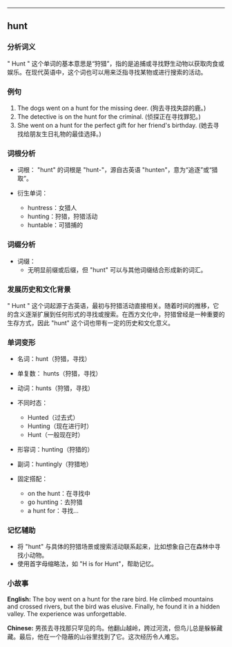 
---------------
## hunt
### 分析词义
" Hunt " 这个单词的基本意思是“狩猎”，指的是追捕或寻找野生动物以获取肉食或娱乐。在现代英语中，这个词也可以用来泛指寻找某物或进行搜索的活动。

### 例句
1. The dogs went on a hunt for the missing deer. (狗去寻找失踪的鹿。)
2. The detective is on the hunt for the criminal. (侦探正在寻找罪犯。)
3. She went on a hunt for the perfect gift for her friend's birthday. (她去寻找给朋友生日礼物的最佳选择。)

### 词根分析
- 词根： "hunt" 的词根是 "hunt-"，源自古英语 "hunten"，意为“追逐”或“猎取”。

- 衍生单词：
  - huntress：女猎人
  - hunting：狩猎，狩猎活动
  - huntable：可猎捕的

### 词缀分析
- 词缀：
  - 无明显前缀或后缀，但 "hunt" 可以与其他词缀结合形成新的词汇。

### 发展历史和文化背景
" Hunt " 这个词起源于古英语，最初与狩猎活动直接相关。随着时间的推移，它的含义逐渐扩展到任何形式的寻找或搜索。在西方文化中，狩猎曾经是一种重要的生存方式，因此 "hunt" 这个词也带有一定的历史和文化意义。

### 单词变形
- 名词：hunt（狩猎，寻找）
- 单复数： hunts（狩猎，寻找）
- 动词：hunts（狩猎，寻找）
- 不同时态：
  - Hunted（过去式）
  - Hunting（现在进行时）
  - Hunt（一般现在时）
- 形容词：hunting（狩猎的）
- 副词：huntingly（狩猎地）

- 固定搭配：
  - on the hunt：在寻找中
  - go hunting：去狩猎
  - a hunt for：寻找...

### 记忆辅助
- 将 "hunt" 与具体的狩猎场景或搜索活动联系起来，比如想象自己在森林中寻找小动物。
- 使用首字母缩略法，如 "H is for Hunt"，帮助记忆。

### 小故事
**English:**
The boy went on a hunt for the rare bird. He climbed mountains and crossed rivers, but the bird was elusive. Finally, he found it in a hidden valley. The experience was unforgettable.

**Chinese:**
男孩去寻找那只罕见的鸟。他翻山越岭，跨过河流，但鸟儿总是躲躲藏藏。最后，他在一个隐蔽的山谷里找到了它。这次经历令人难忘。

